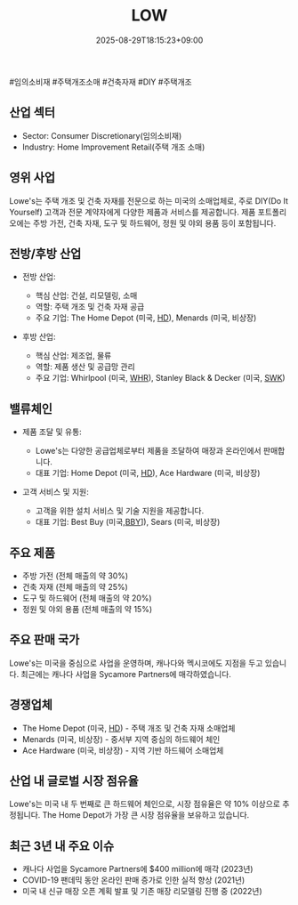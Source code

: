 ﻿---
title: "LOW"
date: 2025-08-29T18:15:23+09:00
lastmod: 2025-08-29T18:15:23+09:00
type: docs
sidebar:
  open: true
weight: 526
---
<div style="display:none">
  <meta property="article:published_time" content="2025-08-29T09:15:23Z" />
  <meta property="article:modified_time" content="2025-08-29T09:15:23Z" />
</div>
#임의소비재 #주택개조소매 #건축자재 #DIY #주택개조

## 산업 섹터

- Sector: Consumer Discretionary(임의소비재)
- Industry: Home Improvement Retail(주택 개조 소매)

## 영위 사업

Lowe's는 주택 개조 및 건축 자재를 전문으로 하는 미국의 소매업체로, 주로 DIY(Do It Yourself) 고객과 전문 계약자에게 다양한 제품과 서비스를 제공합니다. 제품 포트폴리오에는 주방 가전, 건축 자재, 도구 및 하드웨어, 정원 및 야외 용품 등이 포함됩니다.

## 전방/후방 산업

- 전방 산업:
    
    - 핵심 산업: 건설, 리모델링, 소매
    - 역할: 주택 개조 및 건축 자재 공급
    - 주요 기업: The Home Depot (미국, [HD](/company-analysis/hd/)), Menards (미국, 비상장)
- 후방 산업:
    
    - 핵심 산업: 제조업, 물류
    - 역할: 제품 생산 및 공급망 관리
    - 주요 기업: Whirlpool (미국, [WHR](/company-analysis/whr/)), Stanley Black & Decker (미국, [SWK](/company-analysis/swk/))

## 밸류체인

- 제품 조달 및 유통:
    
    - Lowe's는 다양한 공급업체로부터 제품을 조달하여 매장과 온라인에서 판매합니다.
    - 대표 기업: Home Depot (미국, [HD](/company-analysis/hd/)), Ace Hardware (미국, 비상장)
    
- 고객 서비스 및 지원:
    
    - 고객을 위한 설치 서비스 및 기술 지원을 제공합니다.
    - 대표 기업: Best Buy (미국,[BBY](/company-analysis/bby/)]), Sears (미국, 비상장)

## 주요 제품

- 주방 가전 (전체 매출의 약 30%)
- 건축 자재 (전체 매출의 약 25%)
- 도구 및 하드웨어 (전체 매출의 약 20%)
- 정원 및 야외 용품 (전체 매출의 약 15%)

## 주요 판매 국가

Lowe's는 미국을 중심으로 사업을 운영하며, 캐나다와 멕시코에도 지점을 두고 있습니다. 최근에는 캐나다 사업을 Sycamore Partners에 매각하였습니다.

## 경쟁업체

- The Home Depot (미국, [HD](/company-analysis/hd/)) - 주택 개조 및 건축 자재 소매업체
- Menards (미국, 비상장) - 중서부 지역 중심의 하드웨어 체인
- Ace Hardware (미국, 비상장) - 지역 기반 하드웨어 소매업체

## 산업 내 글로벌 시장 점유율

Lowe's는 미국 내 두 번째로 큰 하드웨어 체인으로, 시장 점유율은 약 10% 이상으로 추정됩니다. The Home Depot가 가장 큰 시장 점유율을 보유하고 있습니다.

## 최근 3년 내 주요 이슈

- 캐나다 사업을 Sycamore Partners에 $400 million에 매각 (2023년)
- COVID-19 팬데믹 동안 온라인 판매 증가로 인한 실적 향상 (2021년)
- 미국 내 신규 매장 오픈 계획 발표 및 기존 매장 리모델링 진행 중 (2022년)
